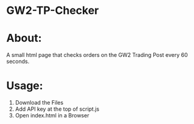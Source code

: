 # GW2-TP-Checker
# About:
A small html page that checks orders on the GW2 Trading Post every 60 seconds.

# Usage:
1. Download the Files
2. Add API key at the top of script.js 
3. Open index.html in a Browser
